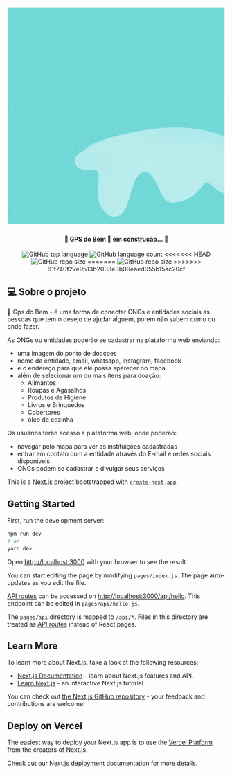 <h1 align="center">
    <img alt="GPSdoBem" title="#GPSdoBem" src="./styles/img/gps_do_bem.gif" />
</h1>

<h4 align="center"> 
	🚧 GPS do Bem 🧭 em construção... 🚧
</h4>

<p align="center">
    <img alt="GitHub top language" src="https://img.shields.io/github/languages/top/LeonardoBrizolla/gps-do-bem?style=flat-square">
    <img alt="GitHub language count" src="https://img.shields.io/github/languages/count/LeonardoBrizolla/gps-do-bem?style=flat-square">
<<<<<<< HEAD
  	<img alt="GitHub repo size" src="https://img.shields.io/github/repo-size/LeonardoBrizolla/gps-do-bem?style=flat-square">
=======
    <img alt="GitHub repo size" src="https://img.shields.io/github/repo-size/LeonardoBrizolla/gps-do-bem">
>>>>>>> 61f740f27e9513b2033e3b09eaed055b15ac20cf
</p>

## 💻 Sobre o projeto

🧭 Gps do Bem - é uma forma de conectar ONGs e entidades sociais as pessoas que tem o desejo de ajudar alguem, porem não sabem como ou onde fazer.

As ONGs ou entidades poderão se cadastrar na plataforma web enviando:
- uma imagem do ponto de doaçoes
- nome da entidade, email, whatsapp, instagram, facebook
- e o endereço para que ele possa aparecer no mapa
- além de selecionar um ou mais ítens para doação: 
  - Alimantos
  - Roupas e Agasalhos
  - Produtos de Higiene
  - Livros e Brinquedos
  - Cobertores
  - óleo de cozinha

Os usuários terão acesso a plataforma web, onde poderão:
- navegar pelo mapa para ver as instituições cadastradas
- entrar em contato com a entidade através do E-mail e redes sociais disponiveis
- ONGs podem se cadastrar e divulgar seus serviços




This is a [Next.js](https://nextjs.org/) project bootstrapped with [`create-next-app`](https://github.com/vercel/next.js/tree/canary/packages/create-next-app).

## Getting Started

First, run the development server:

```bash
npm run dev
# or
yarn dev
```

Open [http://localhost:3000](http://localhost:3000) with your browser to see the result.

You can start editing the page by modifying `pages/index.js`. The page auto-updates as you edit the file.

[API routes](https://nextjs.org/docs/api-routes/introduction) can be accessed on [http://localhost:3000/api/hello](http://localhost:3000/api/hello). This endpoint can be edited in `pages/api/hello.js`.

The `pages/api` directory is mapped to `/api/*`. Files in this directory are treated as [API routes](https://nextjs.org/docs/api-routes/introduction) instead of React pages.

## Learn More

To learn more about Next.js, take a look at the following resources:

- [Next.js Documentation](https://nextjs.org/docs) - learn about Next.js features and API.
- [Learn Next.js](https://nextjs.org/learn) - an interactive Next.js tutorial.

You can check out [the Next.js GitHub repository](https://github.com/vercel/next.js/) - your feedback and contributions are welcome!

## Deploy on Vercel

The easiest way to deploy your Next.js app is to use the [Vercel Platform](https://vercel.com/new?utm_medium=default-template&filter=next.js&utm_source=create-next-app&utm_campaign=create-next-app-readme) from the creators of Next.js.

Check out our [Next.js deployment documentation](https://nextjs.org/docs/deployment) for more details.
